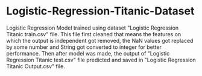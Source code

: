 # Logistic-Regression-Titanic-Dataset
Logistic Regression Model trained using dataset "Logistic Regression Titanic train.csv" file. This file first cleaned that means the features on which the output is independent got removed, the NaN values got replaced by some number and String got converted to integer for better performance. Then after model was made, the output of "Logistic Regression Titanic test.csv" file predicted and saved in "Logistic Regression Titanic Output.csv" file.
